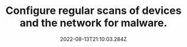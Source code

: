 ---
title: Configure regular scans of devices and the network for malware.
date: "2022-08-13T21:10:03.284Z"
description: ""
position: 1
section: "Malware protection"
---